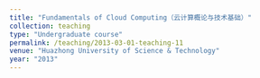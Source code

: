 ```yaml
---
title: "Fundamentals of Cloud Computing（云计算概论与技术基础）"
collection: teaching
type: "Undergraduate course"
permalink: /teaching/2013-03-01-teaching-11
venue: "Huazhong University of Science & Technology"
year: "2013"
---
```


